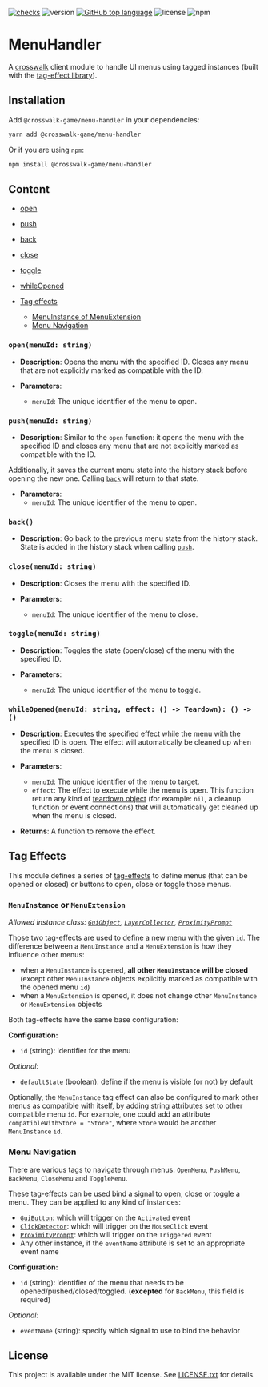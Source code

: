 [![checks](https://github.com/seaofvoices/menu-handler/actions/workflows/test.yml/badge.svg)](https://github.com/seaofvoices/menu-handler/actions/workflows/test.yml)
![version](https://img.shields.io/github/package-json/v/seaofvoices/menu-handler)
[![GitHub top language](https://img.shields.io/github/languages/top/seaofvoices/menu-handler)](https://github.com/luau-lang/luau)
![license](https://img.shields.io/npm/l/@crosswalk-game/menu-handler)
![npm](https://img.shields.io/npm/dt/@crosswalk-game/menu-handler)

# MenuHandler

A [crosswalk](https://github.com/seaofvoices/crosswalk) client module to handle UI menus using tagged instances (built with the [tag-effect library](https://github.com/seaofvoices/tag-effect)).

## Installation

Add `@crosswalk-game/menu-handler` in your dependencies:

```bash
yarn add @crosswalk-game/menu-handler
```

Or if you are using `npm`:

```bash
npm install @crosswalk-game/menu-handler
```

## Content

- [open](#openmenuid-string)
- [push](#pushmenuid-string)
- [back](#back)
- [close](#closemenuid-string)
- [toggle](#togglemenuid-string)
- [whileOpened](#whileopenedmenuid-string-effect----teardown----)

- [Tag effects](#tag-effects)
  - [MenuInstance of MenuExtension](#menuinstance-or-menuextension)
  - [Menu Navigation](#menu-navigation)

### `open(menuId: string)`

- **Description**: Opens the menu with the specified ID. Closes any menu that are not explicitly marked as compatible with the ID.

- **Parameters**:
  - `menuId`: The unique identifier of the menu to open.

### `push(menuId: string)`

- **Description**: Similar to the `open` function: it opens the menu with the specified ID and closes any menu that are not explicitly marked as compatible with the ID.

Additionally, it saves the current menu state into the history stack before opening the new one. Calling [`back`](#back) will return to that state.

- **Parameters**:
  - `menuId`: The unique identifier of the menu to open.

### `back()`

- **Description**: Go back to the previous menu state from the history stack. State is added in the history stack when calling [`push`](#pushmenuid-string).

### `close(menuId: string)`

- **Description**: Closes the menu with the specified ID.

- **Parameters**:
  - `menuId`: The unique identifier of the menu to close.

### `toggle(menuId: string)`

- **Description**: Toggles the state (open/close) of the menu with the specified ID.

- **Parameters**:
  - `menuId`: The unique identifier of the menu to toggle.

### `whileOpened(menuId: string, effect: () -> Teardown): () -> ()`

- **Description**: Executes the specified effect while the menu with the specified ID is open. The effect will automatically be cleaned up when the menu is closed.

- **Parameters**:

  - `menuId`: The unique identifier of the menu to target.
  - `effect`: The effect to execute while the menu is open. This function return any kind of [teardown object](https://github.com/seaofvoices/luau-teardown) (for example: `nil`, a cleanup function or event connections) that will automatically get cleaned up when the menu is closed.

- **Returns**: A function to remove the effect.

## Tag Effects

This module defines a series of [tag-effects](https://github.com/seaofvoices/tag-effect) to define menus (that can be opened or closed) or buttons to open, close or toggle those menus.

### `MenuInstance` or `MenuExtension`

_Allowed instance class: [`GuiObject`](https://robloxapi.github.io/ref/class/GuiObject.html), [`LayerCollector`](https://robloxapi.github.io/ref/class/LayerCollector.html), [`ProximityPrompt`](https://robloxapi.github.io/ref/class/ProximityPrompt.html)_

Those two tag-effects are used to define a new menu with the given `id`. The difference between a `MenuInstance` and a `MenuExtension` is how they influence other menus:

- when a `MenuInstance` is opened, __all other `MenuInstance` will be closed__ (except other `MenuInstance` objects explicitly marked as compatible with the opened menu `id`)
- when a `MenuExtension` is opened, it does not change other `MenuInstance` or `MenuExtension` objects

Both tag-effects have the same base configuration:

__Configuration:__
- `id` (string): identifier for the menu

_Optional:_
- `defaultState` (boolean): define if the menu is visible (or not) by default

Optionally, the `MenuInstance` tag effect can also be configured to mark other menus as compatible with itself, by adding string attributes set to other compatible menu `id`. For example, one could add an attribute `compatibleWithStore = "Store"`, where `Store` would be another `MenuInstance` `id`.

### Menu Navigation

There are various tags to navigate through menus: `OpenMenu`, `PushMenu`, `BackMenu`, `CloseMenu` and `ToggleMenu`.

These tag-effects can be used bind a signal to open, close or toggle a menu. They can be applied to any kind of instances:

- [`GuiButton`](https://robloxapi.github.io/ref/class/GuiButton.html): which will trigger on the `Activated` event
- [`ClickDetector`](https://robloxapi.github.io/ref/class/ClickDetector.html): which will trigger on the `MouseClick` event
- [`ProximityPrompt`](https://robloxapi.github.io/ref/class/ProximityPrompt.html): which will trigger on the `Triggered` event
- Any other instance, if the `eventName` attribute is set to an appropriate event name

__Configuration:__
- `id` (string): identifier of the menu that needs to be opened/pushed/closed/toggled. (**excepted** for `BackMenu`, this field is required)

_Optional:_
- `eventName` (string): specify which signal to use to bind the behavior

## License

This project is available under the MIT license. See [LICENSE.txt](LICENSE.txt) for details.
